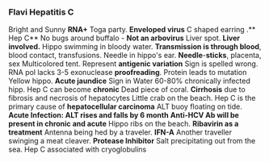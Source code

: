 
### Flavi Hepatitis C
Bright and Sunny **RNA+**
Toga party. **Enveloped virus**
C shaped earring .** Hep C**
No bugs around buffalo - **Not an arbovirus**
Liver spot. **Liver involved.**
Hippo swimming in bloody water. **Transmission is through blood**, blood contact, transfusions.
Needle in hippo's ear. **Needle**-**sticks**, placenta, sex
Multicolored tent. Represent **antigenic variation**
Sign is spelled wrong. RNA pol lacks 3-5 exonuclease **proofreading**. Protein leads to mutation
Yellow hippo. **Acute jaundice**
Sign in Water 60-80% chronically infected hipp. Hep C can become **chronic**
Dead piece of coral. **Cirrhosis** due to fibrosis and necrosis of hepatocytes
Little crab on the beach. Hep C is the primary cause of **hepatocellular carcinoma**
ALT buoy floating on tide. **Acute Infection: ALT rises and falls by 6 month**
**Anti-HCV Ab will be present in chronic and acute**
Hippo ribs on the beach. **Ribavirin as a treatment**
Antenna being hed by a traveler. **IFN-A**
Another traveller swinging a meat cleaver. **Protease Inhibitor**
Salt precipitating out from the sea. Hep C associated with cryoglobulins